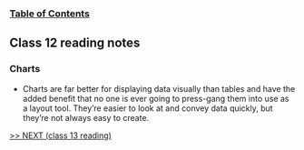 
### [Table of Contents](https://wondwosentsige.github.io/code-201-reading-notes/Home)

## Class 12 reading notes


### Charts

- Charts are far better for displaying data visually than tables and have the added benefit that no one is ever going to press-gang them into use as a layout tool. They’re easier to look at and convey data quickly, but they’re not always easy to create.

























[>> NEXT (class 13 reading)](https://wondwosentsige.github.io/code-201-reading-notes/class-13)



